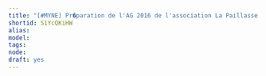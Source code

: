 ```yaml
---
title: "[#MYNE] Pr�paration de l'AG 2016 de l'association La Paillasse Saone"
shortid: S1YcQKiHW
alias: 
model: 
tags: 
node: 
draft: yes
--- 
```

 